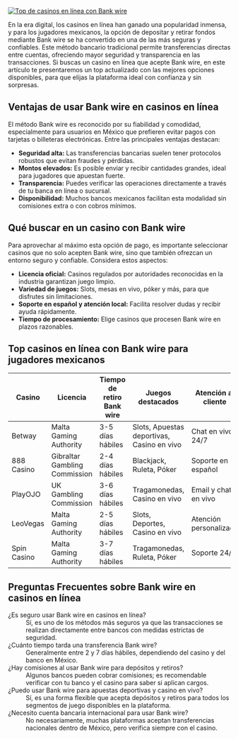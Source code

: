 [![Top de casinos en línea con Bank wire](https://123-caf.pages.dev/gitsignup.png)](https://vrmoo.ru/Bt82HjjY)

<p>En la era digital, los casinos en línea han ganado una popularidad inmensa, y para los jugadores mexicanos, la opción de depositar y retirar fondos mediante Bank wire se ha convertido en una de las más seguras y confiables. Este método bancario tradicional permite transferencias directas entre cuentas, ofreciendo mayor seguridad y transparencia en las transacciones. Si buscas un casino en línea que acepte Bank wire, en este artículo te presentaremos un top actualizado con las mejores opciones disponibles, para que elijas la plataforma ideal con confianza y sin sorpresas.</p>  <h2>Ventajas de usar Bank wire en casinos en línea</h2> <p>El método Bank wire es reconocido por su fiabilidad y comodidad, especialmente para usuarios en México que prefieren evitar pagos con tarjetas o billeteras electrónicas. Entre las principales ventajas destacan:</p> <ul>   <li><strong>Seguridad alta:</strong> Las transferencias bancarias suelen tener protocolos robustos que evitan fraudes y pérdidas.</li>   <li><strong>Montos elevados:</strong> Es posible enviar y recibir cantidades grandes, ideal para jugadores que apuestan fuerte.</li>   <li><strong>Transparencia:</strong> Puedes verificar las operaciones directamente a través de tu banca en línea o sucursal.</li>   <li><strong>Disponibilidad:</strong> Muchos bancos mexicanos facilitan esta modalidad sin comisiones extra o con cobros mínimos.</li> </ul>  <h2>Qué buscar en un casino con Bank wire</h2> <p>Para aprovechar al máximo esta opción de pago, es importante seleccionar casinos que no solo acepten Bank wire, sino que también ofrezcan un entorno seguro y confiable. Considera estos aspectos:</p> <ul>   <li><strong>Licencia oficial:</strong> Casinos regulados por autoridades reconocidas en la industria garantizan juego limpio.</li>   <li><strong>Variedad de juegos:</strong> Slots, mesas en vivo, póker y más, para que disfrutes sin limitaciones.</li>   <li><strong>Soporte en español y atención local:</strong> Facilita resolver dudas y recibir ayuda rápidamente.</li>   <li><strong>Tiempo de procesamiento:</strong> Elige casinos que procesen Bank wire en plazos razonables.</li> </ul>  <h2>Top casinos en línea con Bank wire para jugadores mexicanos</h2> <table>   <thead>     <tr>       <th>Casino</th>       <th>Licencia</th>       <th>Tiempo de retiro Bank wire</th>       <th>Juegos destacados</th>       <th>Atención al cliente</th>     </tr>   </thead>   <tbody>     <tr>       <td>Betway</td>       <td>Malta Gaming Authority</td>       <td>3-5 días hábiles</td>       <td>Slots, Apuestas deportivas, Casino en vivo</td>       <td>Chat en vivo 24/7</td>     </tr>     <tr>       <td>888 Casino</td>       <td>Gibraltar Gambling Commission</td>       <td>2-4 días hábiles</td>       <td>Blackjack, Ruleta, Póker</td>       <td>Soporte en español</td>     </tr>     <tr>       <td>PlayOJO</td>       <td>UK Gambling Commission</td>       <td>3-6 días hábiles</td>       <td>Tragamonedas, Casino en vivo</td>       <td>Email y chat en vivo</td>     </tr>     <tr>       <td>LeoVegas</td>       <td>Malta Gaming Authority</td>       <td>2-5 días hábiles</td>       <td>Slots, Deportes, Casino en vivo</td>       <td>Atención personalizada</td>     </tr>     <tr>       <td>Spin Casino</td>       <td>Malta Gaming Authority</td>       <td>3-7 días hábiles</td>       <td>Tragamonedas, Ruleta, Póker</td>       <td>Soporte 24/7</td>     </tr>   </tbody> </table>  <h2>Preguntas Frecuentes sobre Bank wire en casinos en línea</h2> <dl>   <dt>¿Es seguro usar Bank wire en casinos en línea?</dt>   <dd>Sí, es uno de los métodos más seguros ya que las transacciones se realizan directamente entre bancos con medidas estrictas de seguridad.</dd>    <dt>¿Cuánto tiempo tarda una transferencia Bank wire?</dt>   <dd>Generalmente entre 2 y 7 días hábiles, dependiendo del casino y del banco en México.</dd>    <dt>¿Hay comisiones al usar Bank wire para depósitos y retiros?</dt>   <dd>Algunos bancos pueden cobrar comisiones; es recomendable verificar con tu banco y el casino para saber si aplican cargos.</dd>    <dt>¿Puedo usar Bank wire para apuestas deportivas y casino en vivo?</dt>   <dd>Sí, es una forma flexible que acepta depósitos y retiros para todos los segmentos de juego disponibles en la plataforma.</dd>    <dt>¿Necesito cuenta bancaria internacional para usar Bank wire?</dt>   <dd>No necesariamente, muchas plataformas aceptan transferencias nacionales dentro de México, pero verifica siempre con el casino.</dd> </dl>